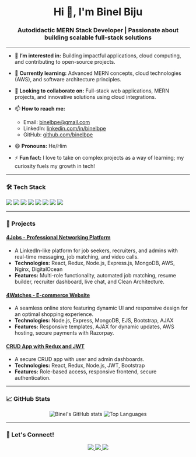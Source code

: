 <h1 align="center">Hi 👋, I'm Binel Biju</h1>
<h3 align="center">Autodidactic MERN Stack Developer | Passionate about building scalable full-stack solutions</h3>

---

- 👀 **I’m interested in:** Building impactful applications, cloud computing, and contributing to open-source projects.

- 🌱 **Currently learning:** Advanced MERN concepts, cloud technologies (AWS), and software architecture principles.

- 💞️ **Looking to collaborate on:** Full-stack web applications, MERN projects, and innovative solutions using cloud integrations.

- 📫 **How to reach me:** 
  - Email: [binelbpe@gmail.com](mailto:binelbpe@gmail.com)
  - LinkedIn: [linkedin.com/in/binelbpe](https://www.linkedin.com/in/binelbpe)
  - GitHub: [github.com/binelbpe](https://github.com/binelbpe)

- 😄 **Pronouns:** He/Him

- ⚡ **Fun fact:** I love to take on complex projects as a way of learning; my curiosity fuels my growth in tech!

---

### 🛠️ Tech Stack
<p>
  <img src="https://img.shields.io/badge/JavaScript-F7DF1E?logo=javascript&logoColor=black&style=for-the-badge" />
  <img src="https://img.shields.io/badge/TypeScript-3178C6?logo=typescript&logoColor=white&style=for-the-badge" />
  <img src="https://img.shields.io/badge/Node.js-339933?logo=node.js&logoColor=white&style=for-the-badge" />
  <img src="https://img.shields.io/badge/React-61DAFB?logo=react&logoColor=black&style=for-the-badge" />
  <img src="https://img.shields.io/badge/MongoDB-47A248?logo=mongodb&logoColor=white&style=for-the-badge" />
  <img src="https://img.shields.io/badge/Express.js-000000?logo=express&logoColor=white&style=for-the-badge" />
  <img src="https://img.shields.io/badge/AWS-232F3E?logo=amazon-aws&logoColor=white&style=for-the-badge" />
  <img src="https://img.shields.io/badge/Tailwind_CSS-38B2AC?logo=tailwind-css&logoColor=white&style=for-the-badge" />
</p>

---

### 🚀 Projects

#### [4Jobs - Professional Networking Platform](https://github.com/binelbpe/4jobs)
- A LinkedIn-like platform for job seekers, recruiters, and admins with real-time messaging, job matching, and video calls.
- **Technologies:** React, Redux, Node.js, Express.js, MongoDB, AWS, Nginx, DigitalOcean
- **Features:** Multi-role functionality, automated job matching, resume builder, recruiter dashboard, live chat, and Clean Architecture.

#### [4Watches - E-commerce Website](https://github.com/binelbpe/4watches)
- A seamless online store featuring dynamic UI and responsive design for an optimal shopping experience.
- **Technologies:** Node.js, Express, MongoDB, EJS, Bootstrap, AJAX
- **Features:** Responsive templates, AJAX for dynamic updates, AWS hosting, secure payments with Razorpay.

#### [CRUD App with Redux and JWT](https://github.com/binelbpe/crud-app)
- A secure CRUD app with user and admin dashboards.
- **Technologies:** React, Redux, Node.js, JWT, Bootstrap
- **Features:** Role-based access, responsive frontend, secure authentication.

---

### 📈 GitHub Stats
<p align="center">
  <img src="https://github-readme-stats.vercel.app/api?username=binelbpe&show_icons=true&theme=radical" alt="Binel's GitHub stats" />
  <img src="https://github-readme-stats.vercel.app/api/top-langs/?username=binelbpe&layout=compact&theme=radical" alt="Top Languages" />
</p>

---

### 🤝 Let's Connect!
<p align="center">
  <a href="https://linkedin.com/in/binelbpe">
    <img src="https://img.shields.io/badge/LinkedIn-0077B5?logo=linkedin&logoColor=white&style=for-the-badge" />
  </a>
  <a href="https://github.com/binelbpe">
    <img src="https://img.shields.io/badge/GitHub-181717?logo=github&logoColor=white&style=for-the-badge" />
  </a>
  <a href="mailto:binelbpe@gmail.com">
    <img src="https://img.shields.io/badge/Email-D14836?logo=gmail&logoColor=white&style=for-the-badge" />
  </a>
</p>
